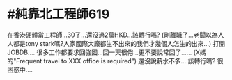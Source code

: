 # #純靠北工程師619



在香港硬體當工程師...30了...還沒過2萬HKD...該轉行嗎?
(剛離職了...老闆以為人人都是tony stark嗎?人家國際大廠都生不出來的我們才幾個人怎生的出來...)
打開JOBDB....
很多工作都要求回強國...回一天很倦...更不要說常回了......
(X媽的&quot;Frequent travel to XXX office is required&quot;)
還沒說薪水不多....該轉行嗎?
很困惑中....


